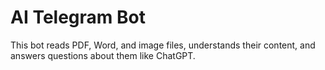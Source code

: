 # AI Telegram Bot

This bot reads PDF, Word, and image files, understands their content, and answers questions about them like ChatGPT.